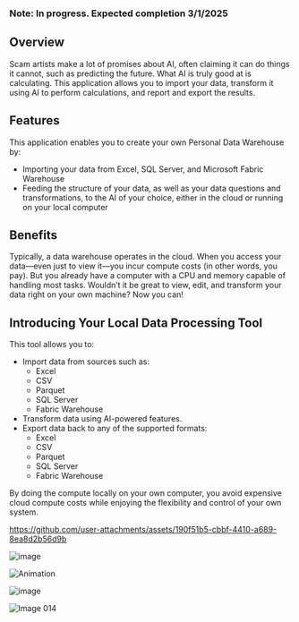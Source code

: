 ### Note: In progress. Expected completion 3/1/2025

## Overview
Scam artists make a lot of promises about AI, often claiming it can do things it cannot, such as predicting the future. What AI is truly good at is calculating. This application allows you to import your data, transform it using AI to perform calculations, and report and export the results.

## Features
This application enables you to create your own Personal Data Warehouse by:
  - Importing your data from Excel, SQL Server, and Microsoft Fabric Warehouse
  - Feeding the structure of your data, as well as your data questions and transformations, to the AI of your choice, either in the cloud or running on your local computer
    
## Benefits
Typically, a data warehouse operates in the cloud. When you access your data—even just to view it—you incur compute costs (in other words, you pay). But you already have a computer with a CPU and memory capable of handling most tasks. Wouldn’t it be great to view, edit, and transform your data right on your own machine? Now you can!

## Introducing Your Local Data Processing Tool
This tool allows you to:

* Import data from sources such as:
  - Excel
  - CSV
  - Parquet
  - SQL Server
  - Fabric Warehouse
* Transform data using AI-powered features.
* Export data back to any of the supported formats:
  - Excel
  - CSV
  - Parquet
  - SQL Server
  - Fabric Warehouse
    
By doing the compute locally on your own computer, you avoid expensive cloud compute costs while enjoying the flexibility and control of your own system.

https://github.com/user-attachments/assets/190f51b5-cbbf-4410-a689-8ea8d2b56d9b

![image](https://github.com/user-attachments/assets/74238b49-7125-4861-a1e2-2f06c2d3710e)

![Animation](https://github.com/user-attachments/assets/0c913854-1b1b-4ae9-ad2f-95bab77ade18)

![image](https://github.com/user-attachments/assets/cf41bdd8-9845-41ff-ad85-68171b1fbdd0)

![Image 014](https://github.com/user-attachments/assets/63d0b724-66b8-4d5d-bde5-01edefd05421)
